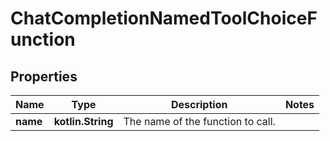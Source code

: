 
# ChatCompletionNamedToolChoiceFunction

## Properties
| Name | Type | Description | Notes |
| ------------ | ------------- | ------------- | ------------- |
| **name** | **kotlin.String** | The name of the function to call. |  |



